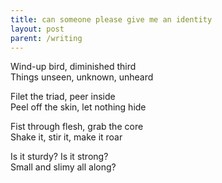 ```yaml
---
title: can someone please give me an identity
layout: post
parent: /writing
---
```


Wind-up bird, diminished third  
Things unseen, unknown, unheard

Filet the triad, peer inside  
Peel off the skin, let nothing hide

Fist through flesh, grab the core  
Shake it, stir it, make it roar

Is it sturdy? Is it strong?  
Small and slimy all along?
